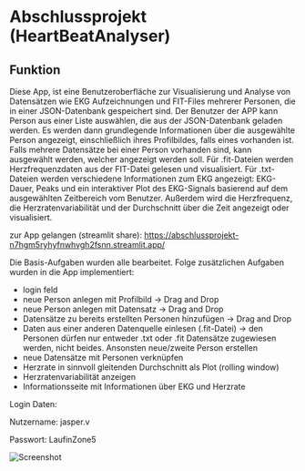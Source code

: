 # Abschlussprojekt (HeartBeatAnalyser)
## Funktion
Diese App, ist eine Benutzeroberfläche zur Visualisierung und Analyse von Datensätzen wie EKG Aufzeichnungen und FIT-Files mehrerer Personen, die in einer JSON-Datenbank gespeichert sind. 
Der Benutzer der APP kann Person aus einer Liste auswählen, die aus der JSON-Datenbank geladen werden. Es werden dann grundlegende Informationen über die ausgewählte Person angezeigt, einschließlich ihres Profilbildes, falls eines vorhanden ist.
Falls mehrere Datensätze bei einer Person vorhanden sind, kann ausgewählt werden, welcher angezeigt werden soll.
Für .fit-Dateien werden Herzfrequenzdaten aus der FIT-Datei gelesen und visualisiert.
Für .txt-Dateien werden verschiedene Informationen zum EKG angezeigt: EKG-Dauer, Peaks und ein interaktiver Plot des EKG-Signals basierend auf dem ausgewählten Zeitbereich vom Benutzer.
Außerdem wird die Herzfrequenz, die Herzratenvariabilität und der Durchschnitt über die Zeit angezeigt oder visualisiert.  

zur App gelangen (streamlit share): https://abschlussprojekt-n7hgm5ryhyfnwhvgh2fsnn.streamlit.app/

Die Basis-Aufgaben wurden alle bearbeitet. Folge zusätzlichen Aufgaben wurden in die App implementiert:
- login feld 
- neue Person anlegen mit Profilbild  -> Drag and Drop
- neue Person anlegen mit Datensatz -> Drag and Drop
- Datensätze zu bereits erstellten Personen hinzufügen -> Drag and Drop
- Daten aus einer anderen Datenquelle einlesen (.fit-Datei) 
    -> den Personen dürfen nur entweder .txt oder .fit Datensätze zugewiesen werden, nicht beides. Ansonsten neue/zweite Person erstellen
- neue Datensätze mit Personen verknüpfen
- Herzrate in sinnvoll gleitenden Durchschnitt als Plot (rolling window)
- Herzratenvariabilität anzeigen
- Informationsseite mit Informationen über EKG und Herzrate 

Login Daten:

Nutzername: jasper.v

Passwort: LaufinZone5

![Screenshot](images/sticker.jpg)
